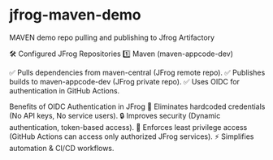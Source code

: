# jfrog-maven-demo
MAVEN demo repo pulling and publishing to Jfrog Artifactory


🛠️ Configured JFrog Repositories
1️⃣ Maven (maven-appcode-dev)

✅ Pulls dependencies from maven-central (JFrog remote repo).
✅ Publishes builds to maven-appcode-dev (JFrog private repo).
✅ Uses OIDC for authentication in GitHub Actions.


Benefits of OIDC Authentication in JFrog
🚀 Eliminates hardcoded credentials (No API keys, No service users).
🔒 Improves security (Dynamic authentication, token-based access).
🔄 Enforces least privilege access (GitHub Actions can access only authorized JFrog services).
⚡ Simplifies automation & CI/CD workflows.


